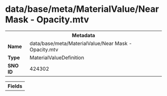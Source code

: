 <h1>data/base/meta/MaterialValue/Near Mask - Opacity.mtv</h1><table><tr><th colspan="100%">Metadata</th></tr><tr><td><b>Name</b></td><td>data/base/meta/MaterialValue/Near Mask - Opacity.mtv</td></tr><tr><td><b>Type</b></td><td>MaterialValueDefinition</td></tr><tr><td><b>SNO ID</b></td><td>424302</td></tr></table>

<table><tr><th colspan="100%">Fields</th></tr></table>

